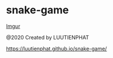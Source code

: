 # snake-game
[Imgur](https://i.imgur.com/vVNKhh3.png)

@2020 Created by LUUTIENPHAT


https://luutienphat.github.io/snake-game/
